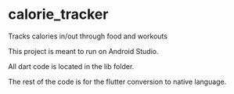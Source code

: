 # calorie_tracker

Tracks calories in/out through food and workouts

This project is meant to run on Android Studio.

All dart code is located in the lib folder. 

The rest of the code is for the flutter conversion to native language.
